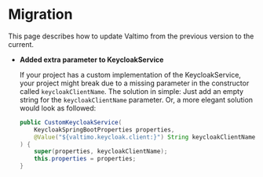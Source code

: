 # Migration

This page describes how to update Valtimo from the previous version to the current.

* **Added extra parameter to KeycloakService**

  If your project has a custom implementation of the KeycloakService, your project might break due to a missing
  parameter in the constructor called `keycloakClientName`. The solution in simple: Just add an empty string for
  the `keycloakClientName` parameter. Or, a more elegant solution would look as followed:
  ```java
  public CustomKeycloakService(
      KeycloakSpringBootProperties properties,
      @Value("${valtimo.keycloak.client:}") String keycloakClientName
  ) {
      super(properties, keycloakClientName);
      this.properties = properties;
  }
  ```
